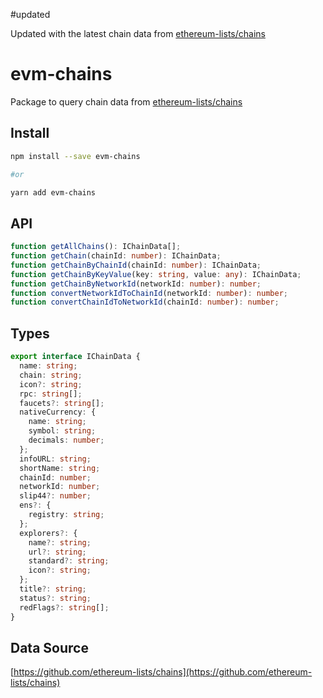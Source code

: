 #updated

Updated with the latest chain data from [ethereum-lists/chains](https://github.com/ethereum-lists/chains)

# evm-chains

Package to query chain data from [ethereum-lists/chains](https://github.com/ethereum-lists/chains)

## Install

```sh
npm install --save evm-chains

#or

yarn add evm-chains
```

## API

```typescript
function getAllChains(): IChainData[];
function getChain(chainId: number): IChainData;
function getChainByChainId(chainId: number): IChainData;
function getChainByKeyValue(key: string, value: any): IChainData;
function getChainByNetworkId(networkId: number): number;
function convertNetworkIdToChainId(networkId: number): number;
function convertChainIdToNetworkId(chainId: number): number;
```

## Types

```typescript
export interface IChainData {
  name: string;
  chain: string;
  icon?: string;
  rpc: string[];
  faucets?: string[];
  nativeCurrency: {
    name: string;
    symbol: string;
    decimals: number;
  };
  infoURL: string;
  shortName: string;
  chainId: number;
  networkId: number;
  slip44?: number;
  ens?: {
    registry: string;
  };
  explorers?: {
    name?: string;
    url?: string;
    standard?: string;
    icon?: string;
  };
  title?: string;
  status?: string;
  redFlags?: string[];
}

```

## Data Source

[https://github.com/ethereum-lists/chains](https://github.com/ethereum-lists/chains)
